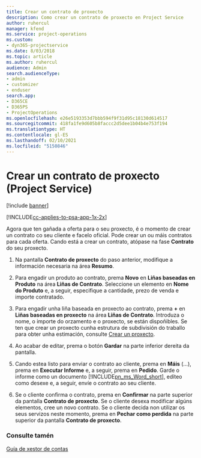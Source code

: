 ```yaml
---
title: Crear un contrato de proxecto
description: Como crear un contrato de proxecto en Project Service
author: ruhercul
manager: kfend
ms.service: project-operations
ms.custom:
- dyn365-projectservice
ms.date: 8/03/2018
ms.topic: article
ms.author: ruhercul
audience: Admin
search.audienceType:
- admin
- customizer
- enduser
search.app:
- D365CE
- D365PS
- ProjectOperations
ms.openlocfilehash: e26e5193353d7bbb594f9f31d95c18130d614517
ms.sourcegitcommit: 418fa1fe9d605b8faccc2d5dee1b04b4e753f194
ms.translationtype: HT
ms.contentlocale: gl-ES
ms.lasthandoff: 02/10/2021
ms.locfileid: "5150846"
---
```

# <a name="create-a-project-contract-project-service"></a>Crear un contrato de proxecto (Project Service)

[!include [banner](../includes/psa-now-project-operations.md)]

[!INCLUDE[cc-applies-to-psa-app-1x-2x](../includes/cc-applies-to-psa-app-1x-2x.md)]

Agora que ten gañada a oferta para o seu proxecto, é o momento de crear un contrato co seu cliente e facelo oficial. Pode crear un ou máis contratos para cada oferta. Cando está a crear un contrato, atópase na fase **Contrato** do seu proxecto.  
  
1. Na pantalla **Contrato de proxecto** do paso anterior, modifique a información necesaria na área **Resumo**.  
  
2. Para engadir un produto ao contrato, prema **Novo** en **Liñas baseadas en Produto** na área **Liñas de Contrato**. Seleccione un elemento en **Nome do Produto** e, a seguir, especifique a cantidade, prezo de venda e importe contratado.  
  
3. Para engadir unha liña baseada en proxecto ao contrato, prema **+** en **Liñas baseadas en proxecto** na área **Liñas de Contrato**. Introduza o nome, o importe do orzamento e o proxecto, se están dispoñibles. Se ten que crear un proxecto cunha estrutura de subdivisión do traballo para obter unha estimación, consulte [Crear un proxecto](../psa/create-project.md).  
  
4. Ao acabar de editar, prema o botón **Gardar** na parte inferior dereita da pantalla.  
  
5. Cando estea listo para enviar o contrato ao cliente, prema en **Máis** (...), prema en **Executar Informe** e, a seguir, prema en **Pedido**. Garde o informe como un documento [!INCLUDE[pn_ms_Word_short](../includes/pn-ms-word-short.md)], edíteo como desexe e, a seguir, envíe o contrato ao seu cliente.  
  
6. Se o cliente confirma o contrato, prema en **Confirmar** na parte superior da pantalla **Contrato de proxecto**. Se o cliente desexa modificar algúns elementos, cree un novo contrato. Se o cliente decida non utilizar os seus servizos neste momento, prema en **Pechar como perdida** na parte superior da pantalla **Contrato de proxecto**.  
  
### <a name="see-also"></a>Consulte tamén  
 [Guía de xestor de contas](../psa/account-manager-guide.md)
